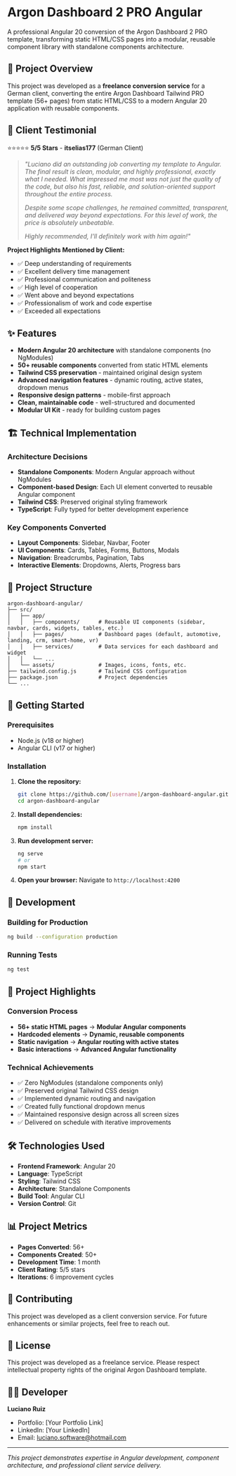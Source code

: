 # Argon Dashboard 2 PRO Angular

A professional Angular 20 conversion of the Argon Dashboard 2 PRO template, transforming static HTML/CSS pages into a modular, reusable component library with standalone components architecture.

## 🚀 Project Overview

This project was developed as a **freelance conversion service** for a German client, converting the entire Argon Dashboard Tailwind PRO template (56+ pages) from static HTML/CSS to a modern Angular 20 application with reusable components.

## 💬 Client Testimonial

⭐⭐⭐⭐⭐ **5/5 Stars** - **itselias177** (German Client)

> *"Luciano did an outstanding job converting my template to Angular. The final result is clean, modular, and highly professional, exactly what I needed. What impressed me most was not just the quality of the code, but also his fast, reliable, and solution-oriented support throughout the entire process.*
>
> *Despite some scope challenges, he remained committed, transparent, and delivered way beyond expectations. For this level of work, the price is absolutely unbeatable.*
>
> *Highly recommended, I'll definitely work with him again!"*

**Project Highlights Mentioned by Client:**
- ✅ Deep understanding of requirements
- ✅ Excellent delivery time management
- ✅ Professional communication and politeness
- ✅ High level of cooperation
- ✅ Went above and beyond expectations
- ✅ Professionalism of work and code expertise
- ✅ Exceeded all expectations

## ✨ Features

- **Modern Angular 20 architecture** with standalone components (no NgModules)
- **50+ reusable components** converted from static HTML elements
- **Tailwind CSS preservation** - maintained original design system
- **Advanced navigation features** - dynamic routing, active states, dropdown menus
- **Responsive design patterns** - mobile-first approach
- **Clean, maintainable code** - well-structured and documented
- **Modular UI Kit** - ready for building custom pages

## 🏗️ Technical Implementation

### Architecture Decisions
- **Standalone Components**: Modern Angular approach without NgModules
- **Component-based Design**: Each UI element converted to reusable Angular component
- **Tailwind CSS**: Preserved original styling framework
- **TypeScript**: Fully typed for better development experience

### Key Components Converted
- **Layout Components**: Sidebar, Navbar, Footer
- **UI Components**: Cards, Tables, Forms, Buttons, Modals
- **Navigation**: Breadcrumbs, Pagination, Tabs
- **Interactive Elements**: Dropdowns, Alerts, Progress bars

## 📁 Project Structure
```
argon-dashboard-angular/
├── src/
│   ├── app/
│   │   ├── components/      # Reusable UI components (sidebar, navbar, cards, widgets, tables, etc.)
│   │   ├── pages/           # Dashboard pages (default, automotive, landing, crm, smart-home, vr)
│   │   ├── services/        # Data services for each dashboard and widget
│   │   └── ...
│   └── assets/              # Images, icons, fonts, etc.
├── tailwind.config.js       # Tailwind CSS configuration
├── package.json             # Project dependencies
└── ...
```

## 🚀 Getting Started

### Prerequisites
- Node.js (v18 or higher)
- Angular CLI (v17 or higher)

### Installation
1. **Clone the repository:**
   ```bash
   git clone https://github.com/[username]/argon-dashboard-angular.git
   cd argon-dashboard-angular
   ```

2. **Install dependencies:**
   ```bash
   npm install
   ```

3. **Run development server:**
   ```bash
   ng serve
   # or
   npm start
   ```

4. **Open your browser:**
   Navigate to `http://localhost:4200`

## 🔧 Development

### Building for Production
```bash
ng build --configuration production
```

### Running Tests
```bash
ng test
```

## 🎯 Project Highlights

### Conversion Process
- **56+ static HTML pages** → **Modular Angular components**
- **Hardcoded elements** → **Dynamic, reusable components**
- **Static navigation** → **Angular routing with active states**
- **Basic interactions** → **Advanced Angular functionality**

### Technical Achievements
- ✅ Zero NgModules (standalone components only)
- ✅ Preserved original Tailwind CSS design
- ✅ Implemented dynamic routing and navigation
- ✅ Created fully functional dropdown menus
- ✅ Maintained responsive design across all screen sizes
- ✅ Delivered on schedule with iterative improvements

## 🛠️ Technologies Used

- **Frontend Framework**: Angular 20
- **Language**: TypeScript
- **Styling**: Tailwind CSS
- **Architecture**: Standalone Components
- **Build Tool**: Angular CLI
- **Version Control**: Git

## 📊 Project Metrics

- **Pages Converted**: 56+
- **Components Created**: 50+
- **Development Time**: 1 month
- **Client Rating**: 5/5 stars
- **Iterations**: 6 improvement cycles

## 🤝 Contributing

This project was developed as a client conversion service. For future enhancements or similar projects, feel free to reach out.

## 📝 License

This project was developed as a freelance service. Please respect intellectual property rights of the original Argon Dashboard template.

## 👨‍💻 Developer

**Luciano Ruiz**
- Portfolio: [Your Portfolio Link]
- LinkedIn: [Your LinkedIn]
- Email: luciano.software@hotmail.com

---

*This project demonstrates expertise in Angular development, component architecture, and professional client service delivery.*
